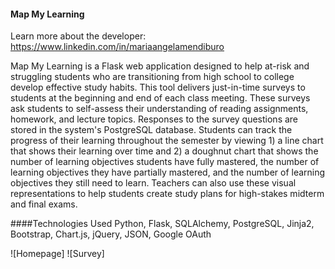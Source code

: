 #### Map My Learning

Learn more about the developer: https://www.linkedin.com/in/mariaangelamendiburo

Map My Learning is a Flask web application designed to help at-risk and struggling students who are transitioning from high school 
to college develop effective study habits. This tool delivers just-in-time surveys to students at the beginning and end of 
each class meeting.  These surveys ask students to self-assess their understanding of reading assignments, homework, and 
lecture topics. Responses to the survey questions are stored in the system's PostgreSQL database. Students can track the 
progress of their learning throughout the semester by viewing 1) a line chart that shows their learning over time and 2) a doughnut
chart that shows the number of learning objectives students have fully mastered, the number of learning objectives they have
partially mastered, and the number of learning objectives they still need to learn. Teachers can also use these visual 
representations to help students create study plans for high-stakes midterm and final exams.   

####Technologies Used
Python, Flask, SQLAlchemy, PostgreSQL, Jinja2, Bootstrap, Chart.js, jQuery, JSON, Google OAuth


![Homepage]
![Survey]

####


